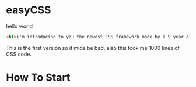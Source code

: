 # easyCSS
hello world
```html
<h1>i'm introducing to you the newest CSS framework made by a 9 year old.</h1>
```
This is the first version so it mide be bad,
also this took me 1000 lines of CSS code.

# How To Start
